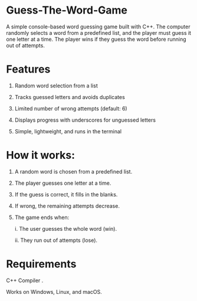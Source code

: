 # Guess-The-Word-Game
A simple console-based word guessing game built with C++. The computer randomly selects a word from a predefined list, and the player must guess it one letter at a time. The player wins if they guess the word before running out of attempts.
# Features
1. Random word selection from a list

2. Tracks guessed letters and avoids duplicates

3. Limited number of wrong attempts (default: 6)

4. Displays progress with underscores for unguessed letters

5. Simple, lightweight, and runs in the terminal
# How it works:
1. A random word is chosen from a predefined list.

2. The player guesses one letter at a time.

3. If the guess is correct, it fills in the blanks.

4. If wrong, the remaining attempts decrease.

5. The game ends when:

     i. The user guesses the whole word (win).

    ii. They run out of attempts (lose).
# Requirements
C++ Compiler .

Works on Windows, Linux, and macOS.
